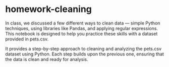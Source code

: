 # homework-cleaning
 
In class, we discussed a few different ways to clean data — simple Python techniques, using libraries like Pandas, and applying regular expressions. This notebook is designed to help you practice these skills with a dataset provided in pets.csv.

It provides a step-by-step approach to cleaning and analyzing the pets.csv dataset using Python. Each step builds upon the previous one, ensuring that the data is clean and ready for analysis.
